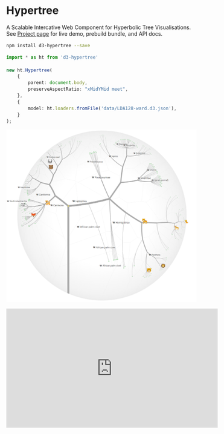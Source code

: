 # Hypertree

A Scalable Intercative Web Component for Hyperbolic Tree Visualisations.
See [Project page](https://glouwa.github.io/d3-hypertree/) for live demo,
prebuild bundle, and API docs.

```bash
npm install d3-hypertree --save
```

```typescript
import * as ht from 'd3-hypertree'

new ht.Hypertree(
    {
        parent: document.body,
        preserveAspectRatio: "xMidYMid meet",
    },
    {
        model: ht.loaders.fromFile('data/LDA128-ward.d3.json'),
    }
);
```
![Screen shot](docs/img/screenshot-light.png?raw=true)

<iframe width="560" height="315" src="https://glouwa.github.io/" frameborder="0" allowfullscreen></iframe>